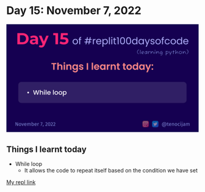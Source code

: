 # Day 15: November 7, 2022
![Day 15](Day15.jpg)

## Things I learnt today

- While loop
	- It allows the code to repeat itself based on the condition we have set

[My repl link](https://replit.com/@tenocijam/day15100-days#main.py)